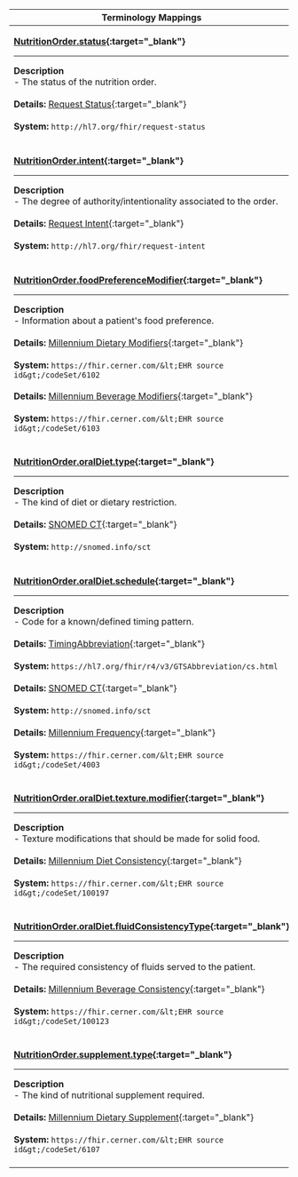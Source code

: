 |Terminology Mappings|
|---|
|<p>**[NutritionOrder.status](https://www.hl7.org/fhir/r4/nutritionorder-definitions.html#NutritionOrder.status){:target="_blank"}**<hr>**Description**<br>- The status of the nutrition order.<br><br>**Details:** [Request Status](https://www.hl7.org/fhir/r4/valueset-request-status.html){:target="_blank"}<br><br>**System:** `http://hl7.org/fhir/request-status`<br><br>|
|<p>**[NutritionOrder.intent](https://www.hl7.org/fhir/r4/nutritionorder-definitions.html#NutritionOrder.intent){:target="_blank"}**<hr>**Description**<br>- The degree of authority/intentionality associated to the order.<br><br>**Details:** [Request Intent](https://www.hl7.org/fhir/r4/valueset-request-intent.html){:target="_blank"}<br><br>**System:** `http://hl7.org/fhir/request-intent`<br><br>|
|<p>**[NutritionOrder.foodPreferenceModifier](https://www.hl7.org/fhir/r4/nutritionorder-definitions.html#NutritionOrder.foodPreferenceModifier){:target="_blank"}**<hr>**Description**<br>- Information about a patient's food preference.<br><br>**Details:** [Millennium Dietary Modifiers](https://fhir.cerner.com/millennium/r4/proprietary-codes-and-systems/#code-set-6102-dietary-modifiers){:target="_blank"}<br><br>**System:** `https://fhir.cerner.com/&lt;EHR source id&gt;/codeSet/6102`<br><br>**Details:** [Millennium Beverage Modifiers](https://fhir.cerner.com/millennium/r4/proprietary-codes-and-systems/#code-set-6103-beverage-modifiers){:target="_blank"}<br><br>**System:** `https://fhir.cerner.com/&lt;EHR source id&gt;/codeSet/6103`<br><br>|
|<p>**[NutritionOrder.oralDiet.type](https://www.hl7.org/fhir/r4/nutritionorder-definitions.html#NutritionOrder.oralDiet.type){:target="_blank"}**<hr>**Description**<br>- The kind of diet or dietary restriction.<br><br>**Details:** [SNOMED CT](http://hl7.org/fhir/r4/snomedct.html){:target="_blank"}<br><br>**System:** `http://snomed.info/sct`<br><br>|
|<p>**[NutritionOrder.oralDiet.schedule](https://www.hl7.org/fhir/r4/nutritionorder-definitions.html#NutritionOrder.oralDiet.schedule){:target="_blank"}**<hr>**Description**<br>- Code for a known/defined timing pattern.<br><br>**Details:** [TimingAbbreviation](https://hl7.org/fhir/r4/valueset-timing-abbreviation.html){:target="_blank"}<br><br>**System:** `https://hl7.org/fhir/r4/v3/GTSAbbreviation/cs.html`<br><br>**Details:** [SNOMED CT](http://hl7.org/fhir/r4/snomedct.html){:target="_blank"}<br><br>**System:** `http://snomed.info/sct`<br><br>**Details:** [Millennium Frequency](https://fhir.cerner.com/millennium/r4/proprietary-codes-and-systems/#code-set-4003-frequency){:target="_blank"}<br><br>**System:** `https://fhir.cerner.com/&lt;EHR source id&gt;/codeSet/4003`<br><br>|
|<p>**[NutritionOrder.oralDiet.texture.modifier](https://www.hl7.org/fhir/r4/nutritionorder-definitions.html#NutritionOrder.oralDiet.texture.modifier){:target="_blank"}**<hr>**Description**<br>- Texture modifications that should be made for solid food.<br><br>**Details:** [Millennium Diet Consistency](https://fhir.cerner.com/millennium/r4/proprietary-codes-and-systems/#code-set-100197-diet-consistency){:target="_blank"}<br><br>**System:** `https://fhir.cerner.com/&lt;EHR source id&gt;/codeSet/100197`<br><br>|
|<p>**[NutritionOrder.oralDiet.fluidConsistencyType](https://www.hl7.org/fhir/r4/nutritionorder-definitions.html#NutritionOrder.oralDiet.fluidConsistencyType){:target="_blank"}**<hr>**Description**<br>- The required consistency of fluids served to the patient.<br><br>**Details:** [Millennium Beverage Consistency](https://fhir.cerner.com/millennium/r4/proprietary-codes-and-systems/#code-set-100123-beverage-consistency){:target="_blank"}<br><br>**System:** `https://fhir.cerner.com/&lt;EHR source id&gt;/codeSet/100123`<br><br>|
|<p>**[NutritionOrder.supplement.type](https://www.hl7.org/fhir/r4/nutritionorder-definitions.html#NutritionOrder.supplement.type){:target="_blank"}**<hr>**Description**<br>- The kind of nutritional supplement required.<br><br>**Details:** [Millennium Dietary Supplement](https://fhir.cerner.com/millennium/r4/proprietary-codes-and-systems/#code-set-6107-dietary-supplement){:target="_blank"}<br><br>**System:** `https://fhir.cerner.com/&lt;EHR source id&gt;/codeSet/6107`<br><br>|